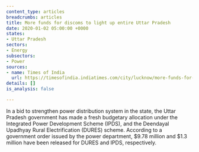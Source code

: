 ```yaml
---
content_type: articles
breadcrumbs: articles
title: More funds for discoms to light up entire Uttar Pradesh
date: 2020-01-02 05:00:00 +0000
states:
- Uttar Pradesh
sectors:
- Energy
subsectors:
- Power
sources:
- name: Times of India
  url: https://timesofindia.indiatimes.com/city/lucknow/more-funds-for-discoms-to-light-up-entire-uttar-pradesh/articleshowprint/73023760.cms
details: []
is_analysis: false

---
```

In a bid to strengthen power distribution system in the state, the Uttar Pradesh government has made a fresh budgetary allocation under the Integrated Power Development Scheme (IPDS), and the Deendayal Upadhyay Rural Electrification (DURES) scheme. According to a government order issued by the power department, $9.78 million and $1.3 million have been released for DURES and IPDS, respectively.